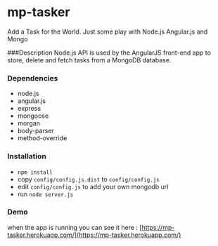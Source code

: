 # mp-tasker
Add a Task for the World.
Just some play with Node.js Angular.js and Mongo

###Description
Node.js API is used by the AngularJS front-end app to store, delete and fetch 
tasks from a MongoDB database.

### Dependencies
* node.js
* angular.js
* express       
* mongoose       
* morgan         
* body-parser    
* method-override

### Installation
- `npm install`
- copy `config/config.js.dist` to `config/config.js`
- edit `config/config.js` to add your own mongodb url
- run `node server.js`

### Demo
when the app is running you can see it here :
[https://mp-tasker.herokuapp.com/](https://mp-tasker.herokuapp.com/)